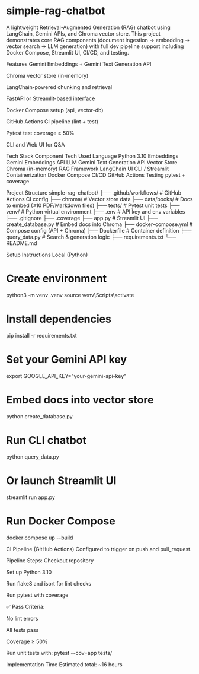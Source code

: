 # simple-rag-chatbot
A lightweight Retrieval-Augmented Generation (RAG) chatbot using LangChain, Gemini APIs, and Chroma vector store. This project demonstrates core RAG components (document ingestion → embedding → vector search → LLM generation) with full dev pipeline support including Docker Compose, Streamlit UI, CI/CD, and testing.

Features
Gemini Embeddings + Gemini Text Generation API

Chroma vector store (in-memory)

LangChain-powered chunking and retrieval

FastAPI or Streamlit-based interface

Docker Compose setup (api, vector-db)

GitHub Actions CI pipeline (lint + test)

Pytest test coverage ≥ 50%

CLI and Web UI for Q&A

Tech Stack
Component	Tech Used
Language	Python 3.10
Embeddings	Gemini Embeddings API
LLM	Gemini Text Generation API
Vector Store	Chroma (in-memory)
RAG Framework	LangChain
UI	CLI / Streamlit
Containerization	Docker Compose
CI/CD	GitHub Actions
Testing	pytest + coverage

Project Structure
simple-rag-chatbot/
├── .github/workflows/         # GitHub Actions CI config
├── chroma/                    # Vector store data
├── data/books/                # Docs to embed (≤10 PDF/Markdown files)
├── tests/                     # Pytest unit tests
├── venv/                      # Python virtual environment
├── .env                       # API key and env variables
├── .gitignore
├── .coverage
├── app.py                     # Streamlit UI
├── create_database.py         # Embed docs into Chroma
├── docker-compose.yml         # Compose config (API + Chroma)
├── Dockerfile                 # Container definition
├── query_data.py              # Search & generation logic
├── requirements.txt
└── README.md
        

Setup Instructions
Local (Python)

# Create environment
python3 -m venv .venv
source venv\Scripts\activate

# Install dependencies
pip install -r requirements.txt

# Set your Gemini API key
export GOOGLE_API_KEY="your-gemini-api-key"

# Embed docs into vector store
python create_database.py

# Run CLI chatbot
python query_data.py

# Or launch Streamlit UI
streamlit run app.py

# Run Docker Compose
docker compose up --build


CI Pipeline (GitHub Actions)
Configured to trigger on push and pull_request.

Pipeline Steps:
Checkout repository

Set up Python 3.10

Run flake8 and isort for lint checks

Run pytest with coverage

✅ Pass Criteria:

No lint errors

All tests pass

Coverage ≥ 50%

Run unit tests with:
pytest --cov=app tests/

Implementation Time
Estimated total: ~16 hours

